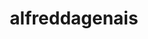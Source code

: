 ---
title: alfreddagenais
github: https://github.com/alfreddagenais
mode: dark
transition: 1s
score: 87.3
archetype:
- GIF
- Github Actions
---